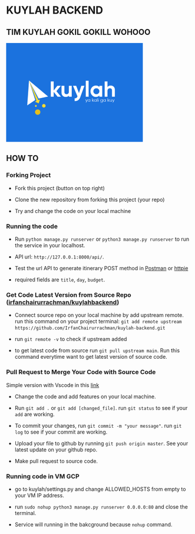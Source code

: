 # KUYLAH BACKEND

## TIM KUYLAH GOKIL GOKILL WOHOOO

![KUYLAH](inventory/kuylah.png)

## HOW TO

### Forking Project

- Fork this project (button on top right)

- Clone the new repository from forking this project (your repo)

- Try and change the code on your local machine

### Running the code

- Run `python manage.py runserver` or `python3 manage.py runserver` to run the service in your localhost.

- API url: `http://127.0.0.1:8000/api/`.

- Test the url API to generate itinerary POST method in [Postman](https://www.postman.com/) or [httpie](https://httpie.io/)

- required fields are `title`, `day`, `budget`.

### Get Code Latest Version from Source Repo ([irfanchairurrachman/kuylahbackend](https://github.com/IrfanChairurrachman/kuylah-backend))

- Connect source repo on your local machine by add upstream remote. run this command on your project terminal: `git add remote upstream https://github.com/IrfanChairurrachman/kuylah-backend.git`

- run `git remote -v` to check if upstream added

- to get latest code from source run `git pull upstream main`. Run this command everytime want to get latest version of source code.

### Pull Request to Merge Your Code with Source Code

Simple version with Vscode in this [link](https://www.petanikode.com/git-vscode/)

- Change the code and add features on your local machine.

- Run `git add .` or `git add [changed_file]`. run `git status` to see if your `add` are working.

- To commit your changes, run `git commit -m "your message"`. run `git log` to see if your commit are working.

- Upload your file to github by running `git push origin master`. See your latest update on your github repo.

- Make pull request to source code.

### Running code in VM GCP

- go to kuylah/settings.py and change ALLOWED_HOSTS from empty to your VM IP address.

- run `sudo nohup python3 manage.py runserver 0.0.0.0:80` and close the terminal.

- Service will running in the bakcground because `nohup` command.
